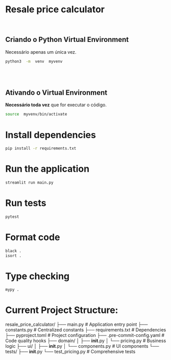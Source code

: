 # Resale price calculator


&nbsp;
## Criando o Python Virtual Environment
Necessário apenas um única vez.

```sh
python3  -m  venv  myvenv
```

\
&nbsp;
## Ativando o Virtual Environment
**Necessário toda vez** que for executar o código.

```sh
source  myvenv/bin/activate
```

# Install dependencies
```sh
pip install -r requirements.txt
```

# Run the application
```sh
streamlit run main.py
```

# Run tests
```sh
pytest
```

# Format code
```sh
black .
isort .
```

# Type checking
```sh
mypy .
```


# Current Project Structure:
resale_price_calculator/
├── main.py                 # Application entry point
├── constants.py            # Centralized constants
├── requirements.txt        # Dependencies
├── pyproject.toml         # Project configuration
├── .pre-commit-config.yaml # Code quality hooks
├── domain/
│   ├── __init__.py
│   └── pricing.py         # Business logic
├── ui/
│   ├── __init__.py
│   └── components.py      # UI components
└── tests/
    ├── __init__.py
    └── test_pricing.py    # Comprehensive tests